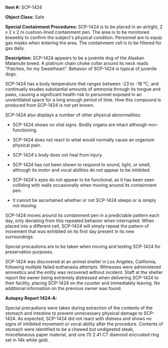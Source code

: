 **Item #:** SCP-1424

**Object Class:** Safe

**Special Containment Procedures:** SCP-1424 is to be placed in an airtight, 2 x 2 x 2 m cushion-lined containment pen. The area is to be monitored biweekly to confirm the subject's physical condition. Personnel are to equip gas masks when entering the area. The containment cell is to be filtered for gas daily.

**Description:** SCP-1424 appears to be a juvenile dog of the Alaskan Malamute breed. A platinum chain choke collar around its neck reads "Patches, for my Sweetheart". Behavior of SCP-1424 is typical of juvenile dogs.

SCP-1424 has a body temperature that ranges between -23 to -18 °C, and continually exudes substantial amounts of ammonia through its tongue and paws, causing a significant health risk to personnel exposed in an unventilated space for a long enough period of time. How this compound is produced from SCP-1424 is not yet known.

SCP-1424 also displays a number of other physical abnormalities:

*   SCP-1424 shows no vital signs. Bodily organs are intact although non-functioning.

*   SCP-1424 does not react to what would normally cause an organism physical pain.

*   SCP-1424's body does not heal from injury.

*   SCP-1424 has not been shown to respond to sound, light, or smell, although its motor and vocal abilities do not appear to be inhibited.

*   SCP-1424's eyes do not appear to be functional, as it has been seen colliding with walls occasionally when moving around its containment pen.

*   It cannot be ascertained whether or not SCP-1424 sleeps or is simply not moving.

SCP-1424 moves around its containment pen in a predictable pattern each day, only deviating from this repeated behavior when interrupted. When placed into a different cell, SCP-1424 will simply repeat the pattern of movement that was exhibited on its first day present in its new surroundings.

Special precautions are to be taken when moving and testing SCP-1424 for preservation purposes.

SCP-1424 was discovered at an animal shelter in Los Angeles, California, following multiple failed euthanasia attempts. Witnesses were administered amnestics and the entity was recovered without incident. Staff at the shelter report the owner being extremely distressed when delivering SCP-1424 to their facility, placing SCP-1424 on the counter and immediately leaving. No additional information on the previous owner was found.

**Autopsy Report 1424-A:**

Special precautions were taken during extraction of the contents of the stomach and intestine to prevent unnecessary physical damage to SCP-1424. As expected, SCP-1424 did not react with distress and shows no signs of inhibited movement or vocal ability after the procedure. Contents of stomach were identified to be a chewed but undigested steak, miscellaneous paper material, and one (1) 2.41 CT diamond encrusted ring set in 14k white gold.
